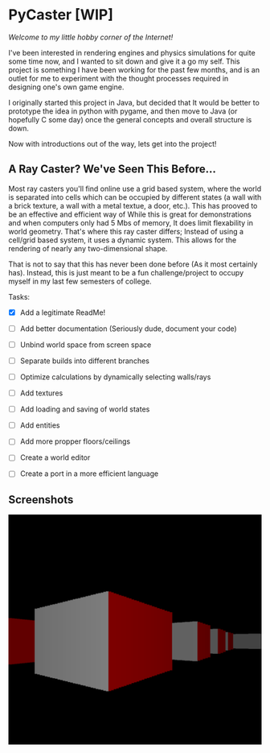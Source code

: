 # PyCaster [WIP]

_Welcome to my little hobby corner of the Internet!_

I've been interested in rendering engines and physics simulations for quite some time now, and I wanted to sit down and give it a go my self. This project is something I have been working for the past few months, and is an outlet for me to experiment with the thought processes required in designing one's own game engine. 

I originally started this project in Java, but decided that It would be better to prototype the idea in python with pygame, and then move to Java (or hopefully C some day) once the general concepts and overall structure is down. 

Now with introductions out of the way, lets get into the project!

## A Ray Caster? We've Seen This Before...

Most ray casters you'll find online use a grid based system, where the world is separated into cells which can be occupied by different states (a wall with a brick texture, a wall with a metal textue, a door, etc.). This has prooved to be an effective and efficient way of While this is great for demonstrations and when computers only had 5 Mbs of memory, It does limit flexability in world geometry. That's where this ray caster differs; Instead of using a cell/grid based system, it uses a dynamic system. This allows for the rendering of nearly any two-dimensional shape.

That is not to say that this has never been done before (As it most certainly has). Instead, this is just meant to be a fun challenge/project to occupy myself in my last few semesters of college.

Tasks:
- [x] Add a legitimate ReadMe!
- [ ] Add better documentation (Seriously dude, document your code)
- [ ] Unbind world space from screen space
- [ ] Separate builds into different branches
- [ ] Optimize calculations by dynamically selecting walls/rays
- [ ] Add textures
- [ ] Add loading and saving of world states
- [ ] Add entities
- [ ] Add more propper floors/ceilings
- [ ] Create a world editor
- [ ] Create a port in a more efficient language


## Screenshots

![](pycaster_demo.png)
